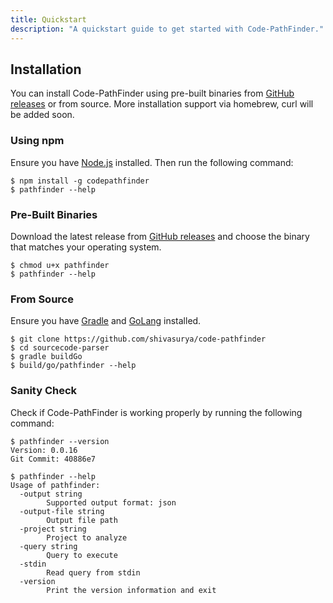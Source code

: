 ```yaml
---
title: Quickstart
description: "A quickstart guide to get started with Code-PathFinder."
---
```


## Installation

You can install Code-PathFinder using pre-built binaries from [GitHub releases](https://github.com/shivasurya/code-pathfinder/releases) or from source.
More installation support via homebrew, curl will be added soon.

### Using npm

Ensure you have [Node.js](https://nodejs.org/en/download/) installed. Then run the following command:

```shell
$ npm install -g codepathfinder
$ pathfinder --help
```

### Pre-Built Binaries

Download the latest release from [GitHub releases](https://github.com/shivasurya/code-pathfinder/releases) and choose 
the binary that matches your operating system.

```shell
$ chmod u+x pathfinder
$ pathfinder --help
```

### From Source

Ensure you have [Gradle](https://gradle.org/) and [GoLang](https://go.dev/doc/install) installed.

```shell
$ git clone https://github.com/shivasurya/code-pathfinder
$ cd sourcecode-parser
$ gradle buildGo
$ build/go/pathfinder --help
```

### Sanity Check

Check if Code-PathFinder is working properly by running the following command:

```shell
$ pathfinder --version
Version: 0.0.16
Git Commit: 40886e7
```

```shell
$ pathfinder --help
Usage of pathfinder:
  -output string
        Supported output format: json
  -output-file string
        Output file path
  -project string
        Project to analyze
  -query string
        Query to execute
  -stdin
        Read query from stdin
  -version
        Print the version information and exit
```
